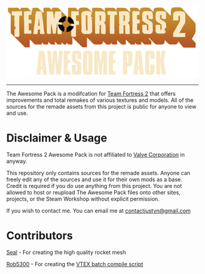 <p align="center">
	<img src="github/Logo_TF2_Awesome.png">
</p>
<hr>

The Awesome Pack is a modifcation for [Team Fortress 2](https://store.steampowered.com/app/440/Team_Fortress_2/) that offers improvements and total remakes of various textures and models. All of the sources for the remade assets from this project is public for anyone to view and use.


# Disclaimer & Usage

Team Fortress 2 Awesome Pack is not affiliated to [Valve Corporation](https://www.valvesoftware.com/en/) in anyway.

This repository only contains sources for the remade assets. Anyone can freely edit any of the sources and use it for their own mods as a base. Credit is required if you do use anything from this project. You are not allowed to host or reupload The Awesome Pack files onto other sites, projects, or the Steam Workshop without explicit permission.

If you wish to contact me. You can email me at contactjustyn@gmail.com

# Contributors

[Seal](https://github.com/DR-Seal) - For creating the high quality rocket mesh

[Rob5300](https://github.com/rob5300) - For creating the [VTEX batch compile script](https://github.com/rob5300/BatchVTF/blob/main/batchvtex.py)